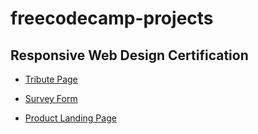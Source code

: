 # freecodecamp-projects

## Responsive Web Design Certification

- [Tribute Page](https://sayyedulbappy.github.io/freecodecamp-projects/tribute-page/)

- [Survey Form](https://sayyedulbappy.github.io/freecodecamp-projects/survey-form/)

- [Product Landing Page](https://sayyedulbappy.github.io/freecodecamp-projects/product-landing-page/)
